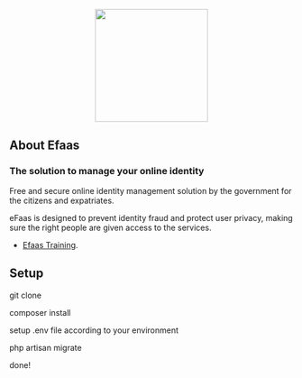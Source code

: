 <p align="center"><img src="/public/img/eGovLogo_Light.png" width="200"></p>

## About Efaas

### The solution to manage your online identity

Free and secure online identity management solution by the government for the citizens and expatriates.

eFaas is designed to prevent identity fraud and protect user privacy, making sure the right people are given access to the services.

-   [Efaas Training](http://efaastr.egov.mv/training).

## Setup

git clone

composer install

setup .env file according to your environment

php artisan migrate

done!
